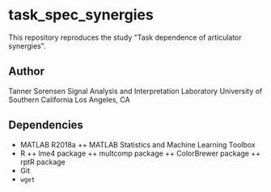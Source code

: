 # task_spec_synergies

This repository reproduces the study "Task dependence of articulator synergies".

## Author

Tanner Sorensen
Signal Analysis and Interpretation Laboratory
University of Southern California
Los Angeles, CA

## Dependencies

+ MATLAB R2018a
++ MATLAB Statistics and Machine Learning Toolbox
+ R
++ lme4 package
++ multcomp package
++ ColorBrewer package
++ rptR package
+ Git
+ `wget`
